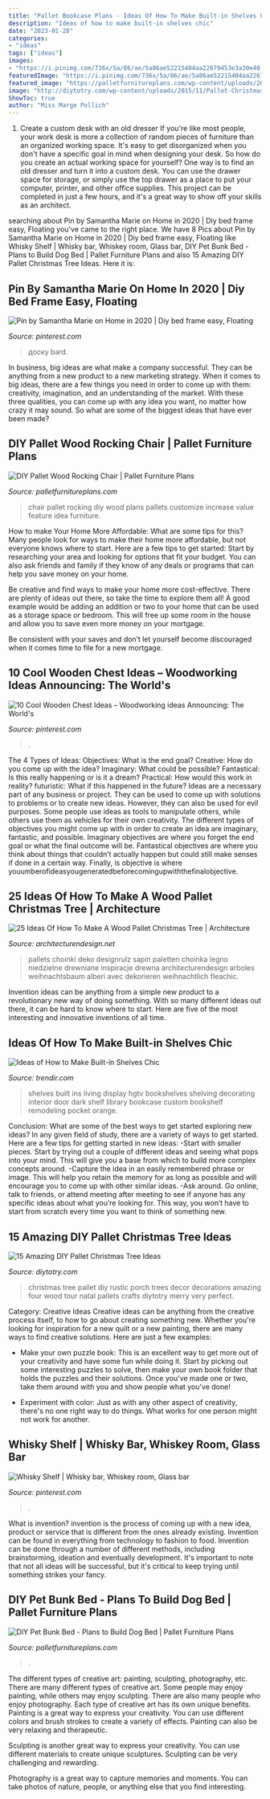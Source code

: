 ```yaml
---
title: "Pallet Bookcase Plans - Ideas Of How To Make Built-in Shelves Chic"
description: "Ideas of how to make built-in shelves chic"
date: "2023-01-28"
categories:
- "ideas"
tags: ["ideas"]
images:
- "https://i.pinimg.com/736x/5a/86/ae/5a86ae52215404aa22679453e3a30e40.jpg"
featuredImage: "https://i.pinimg.com/736x/5a/86/ae/5a86ae52215404aa22679453e3a30e40.jpg"
featured_image: "https://palletfurnitureplans.com/wp-content/uploads/2014/03/pet-bunk-bed-3.jpg"
image: "http://diytotry.com/wp-content/uploads/2015/11/Pallet-Christmas-Tree2.jpg"
ShowToc: true
author: "Miss Marge Pollich"
---
```



1. Create a custom desk with an old dresser
If you're like most people, your work desk is more a collection of random pieces of furniture than an organized working space. It's easy to get disorganized when you don't have a specific goal in mind when designing your desk. So how do you create an actual working space for yourself? One way is to find an old dresser and turn it into a custom desk. You can use the drawer space for storage, or simply use the top drawer as a place to put your computer, printer, and other office supplies. This project can be completed in just a few hours, and it's a great way to show off your skills as an architect.

	

		
searching about Pin by Samantha Marie on Home in 2020 | Diy bed frame easy, Floating you've came to the right place. We have 8 Pics about Pin by Samantha Marie on Home in 2020 | Diy bed frame easy, Floating like Whisky Shelf | Whisky bar, Whiskey room, Glass bar, DIY Pet Bunk Bed - Plans to Build Dog Bed | Pallet Furniture Plans and also 15 Amazing DIY Pallet Christmas Tree Ideas. Here it is:
		
    
## Pin By Samantha Marie On Home In 2020 | Diy Bed Frame Easy, Floating

<img loading=lazy src="https://i.pinimg.com/736x/cc/66/c1/cc66c11dd74a14b0a545bc15d70b486d.jpg" onerror="this.onerror=null;this.src='https://tse4.mm.bing.net/th?id=OIP.5S1Xw5c_WApSrbjjb1caPgHaPO&amp;pid=15.1';" alt="Pin by Samantha Marie on Home in 2020 | Diy bed frame easy, Floating">

_Source: pinterest.com_

>доску bard. 

	

In business, big ideas are what make a company successful. They can be anything from a new product to a new marketing strategy. When it comes to big ideas, there are a few things you need in order to come up with them: creativity, imagination, and an understanding of the market. With these three qualities, you can come up with any idea you want, no matter how crazy it may sound. So what are some of the biggest ideas that have ever been made?

    
## DIY Pallet Wood Rocking Chair | Pallet Furniture Plans

<img loading=lazy src="http://palletfurnitureplans.com/wp-content/uploads/2014/02/pallet-chair-4.jpg" onerror="this.onerror=null;this.src='https://tse4.mm.bing.net/th?id=OIP.VNwpTEJgTyfTRARP_y0OJAHaLJ&amp;pid=15.1';" alt="DIY Pallet Wood Rocking Chair | Pallet Furniture Plans">

_Source: palletfurnitureplans.com_

>chair pallet rocking diy wood plans pallets customize increase value feature idea furniture. 

	

How to make Your Home More Affordable: What are some tips for this?
Many people look for ways to make their home more affordable, but not everyone knows where to start. Here are a few tips to get started:
Start by researching your area and looking for options that fit your budget. You can also ask friends and family if they know of any deals or programs that can help you save money on your home.

Be creative and find ways to make your home more cost-effective. There are plenty of ideas out there, so take the time to explore them all! A good example would be adding an addition or two to your home that can be used as a storage space or bedroom. This will free up some room in the house and allow you to save even more money on your mortgage.

Be consistent with your saves and don’t let yourself become discouraged when it comes time to file for a new mortgage.

    
## 10 Cool Wooden Chest Ideas – Woodworking Ideas Announcing: The World&#039;s

<img loading=lazy src="https://i.pinimg.com/736x/95/84/10/958410e2c60c719a3c4ce8cead143534.jpg" onerror="this.onerror=null;this.src='https://tse2.mm.bing.net/th?id=OIP.Dl-i0HEJ8Qx4axLpBL2jNgHaOJ&amp;pid=15.1';" alt="10 Cool Wooden Chest Ideas – Woodworking ideas Announcing: The World&#039;s">

_Source: pinterest.com_

>. 

	

The 4 Types of Ideas: Objectives: What is the end goal? Creative: How do you come up with the idea? Imaginary: What could be possible? Fantastical: Is this really happening or is it a dream? Practical: How would this work in reality? futuristic: What if this happened in the future?
Ideas are a necessary part of any business or project. They can be used to come up with solutions to problems or to create new ideas. However, they can also be used for evil purposes. Some people use ideas as tools to manipulate others, while others use them as vehicles for their own creativity. 
The different types of objectives you might come up with in order to create an idea are imaginary, fantastic, and possible. Imaginary objectives are where you forget the end goal or what the final outcome will be. Fantastical objectives are where you think about things that couldn’t actually happen but could still make senses if done in a certain way. Finally, is objective is where youumberofideasyougeneratedbeforecomingupwiththefinalobjective.

    
## 25 Ideas Of How To Make A Wood Pallet Christmas Tree | Architecture

<img loading=lazy src="https://cdn.architecturendesign.net/wp-content/uploads/2015/12/AD-Ideas-Of-How-To-Make-A-Wood-Pallet-Christmas-Tree-02.jpeg" onerror="this.onerror=null;this.src='https://tse4.mm.bing.net/th?id=OIP.siueiNs457idOU-7kkdoiQHaNI&amp;pid=15.1';" alt="25 Ideas Of How To Make A Wood Pallet Christmas Tree | Architecture">

_Source: architecturendesign.net_

>pallets choinki deko designrulz sapin paletten choinka legno niedzielne drewniane inspiracje drewna architecturendesign arboles weihnachtsbaum alberi avec dekorieren weihnachtlich fleachic. 

	

Invention ideas can be anything from a simple new product to a revolutionary new way of doing something. With so many different ideas out there, it can be hard to know where to start. Here are five of the most interesting and innovative inventions of all time.

    
## Ideas Of How To Make Built-in Shelves Chic

<img loading=lazy src="https://cdn.trendir.com/wp-content/uploads/2017/08/Global-display-shelves-900x1200.jpg" onerror="this.onerror=null;this.src='https://tse3.mm.bing.net/th?id=OIP.BTXH2umeuFlY6dSrxc-WwAHaJ4&amp;pid=15.1';" alt="Ideas of How to Make Built-in Shelves Chic">

_Source: trendir.com_

>shelves built ins living display hgtv bookshelves shelving decorating interior door dark shelf library bookcase custom bookshelf remodeling pocket orange. 

	

Conclusion: What are some of the best ways to get started exploring new ideas?
In any given field of study, there are a variety of ways to get started. Here are a few tips for getting started in new ideas: 
-Start with smaller pieces. Start by trying out a couple of different ideas and seeing what pops into your mind. This will give you a base from which to build more complex concepts around. 
-Capture the idea in an easily remembered phrase or image. This will help you retain the memory for as long as possible and will encourage you to come up with other similar ideas. 
-Ask around. Go online, talk to friends, or attend meeting after meeting to see if anyone has any specific ideas about what you’re looking for. This way, you won’t have to start from scratch every time you want to think of something new.

    
## 15 Amazing DIY Pallet Christmas Tree Ideas

<img loading=lazy src="http://diytotry.com/wp-content/uploads/2015/11/Pallet-Christmas-Tree2.jpg" onerror="this.onerror=null;this.src='https://tse4.mm.bing.net/th?id=OIP.Yq118w1LGZCAmGjM9o_u7QHaL_&amp;pid=15.1';" alt="15 Amazing DIY Pallet Christmas Tree Ideas">

_Source: diytotry.com_

>christmas tree pallet diy rustic porch trees decor decorations amazing four wood tour natal pallets crafts diytotry merry very perfect. 

	

Category: Creative Ideas
Creative ideas can be anything from the creative process itself, to how to go about creating something new. Whether you're looking for inspiration for a new quilt or a new painting, there are many ways to find creative solutions. Here are just a few examples: 
- Make your own puzzle book: This is an excellent way to get more out of your creativity and have some fun while doing it. Start by picking out some interesting puzzles to solve, then make your own book folder that holds the puzzles and their solutions. Once you've made one or two, take them around with you and show people what you've done! 

- Experiment with color: Just as with any other aspect of creativity, there's no one right way to do things. What works for one person might not work for another.

    
## Whisky Shelf | Whisky Bar, Whiskey Room, Glass Bar

<img loading=lazy src="https://i.pinimg.com/736x/5a/86/ae/5a86ae52215404aa22679453e3a30e40.jpg" onerror="this.onerror=null;this.src='https://tse3.mm.bing.net/th?id=OIP.j6e92rRoYCfzsd4WMaLDVAHaJ3&amp;pid=15.1';" alt="Whisky Shelf | Whisky bar, Whiskey room, Glass bar">

_Source: pinterest.com_

>. 

	

What is invention?
invention is the process of coming up with a new idea, product or service that is different from the ones already existing. Invention can be found in everything from technology to fashion to food. 
Invention can be done through a number of different methods, including brainstorming, ideation and eventually development. It's important to note that not all ideas will be successful, but it's critical to keep trying until something strikes your fancy.

    
## DIY Pet Bunk Bed - Plans To Build Dog Bed | Pallet Furniture Plans

<img loading=lazy src="https://palletfurnitureplans.com/wp-content/uploads/2014/03/pet-bunk-bed-3.jpg" onerror="this.onerror=null;this.src='https://tse1.mm.bing.net/th?id=OIP.Coq3nH34Bbq0O9msWc4PgAHaJ4&amp;pid=15.1';" alt="DIY Pet Bunk Bed - Plans to Build Dog Bed | Pallet Furniture Plans">

_Source: palletfurnitureplans.com_

>. 

	

The different types of creative art: painting, sculpting, photography, etc.
There are many different types of creative art. Some people may enjoy painting, while others may enjoy sculpting. There are also many people who enjoy photography. Each type of creative art has its own unique benefits.
Painting is a great way to express your creativity. You can use different colors and brush strokes to create a variety of effects. Painting can also be very relaxing and therapeutic.

Sculpting is another great way to express your creativity. You can use different materials to create unique sculptures. Sculpting can be very challenging and rewarding.

Photography is a great way to capture memories and moments. You can take photos of nature, people, or anything else that you find interesting.

